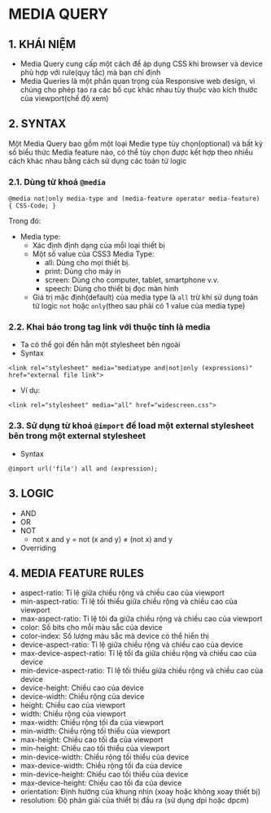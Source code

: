 # **MEDIA QUERY**

## 1. KHÁI NIỆM
- Media Query cung cấp một cách để áp dụng CSS khi browser và device phù hợp với rule(quy tắc) mà bạn chỉ định
- Media Queries là một phần quan trọng của Responsive web design, vì chúng cho phép tạo ra các bố cục khác nhau tùy thuộc vào kích thước của viewport(chế độ xem)

## 2. SYNTAX
Một Media Query bao gồm một loại Medie type tùy chọn(optional) và bất kỳ số biểu thức Media feature nào, có thể tùy chọn được kết hợp theo nhiều cách khác nhau bằng cách sử dụng các toán tử logic 
### 2.1. Dùng từ khoá `@media`

``@media not|only media-type and (media-feature operator media-feature) 
{
    CSS-Code;
}``

Trong đó:
- Media type: 
    * Xác định định dạng của mỗi loại thiết bị
    * Một số value của CSS3 Media Type:
        * all: Dùng cho mọi thiết bị. 
        * print: Dùng cho máy in
        * screen: Dùng cho computer, tablet, smartphone v.v.
        * speech: Dùng cho thiết bị đọc màn hình
    * Giá trị mặc định(default) của media type là `all` trừ khi sử dụng toán tử logic `not` hoặc `only`(theo sau phải có 1 value của media type)

### 2.2. Khai báo trong tag link với thuộc tính là media
- Ta có thể gọi đến hẳn một stylesheet bên ngoài
- Syntax

`<link rel="stylesheet" media="mediatype and|not|only (expressions)" href="external file link">
` 
- Ví dụ:

`<link rel="stylesheet" media="all" href="widescreen.css">`

### 2.3. Sử dụng từ khoá `@import` để load một external stylesheet bên trong một external stylesheet 
* Syntax

`@import url('file') all and (expression);`

## 3. LOGIC
* AND
* OR
* NOT
    * not x and y = not (x and y) ≠ (not x) and y
* Overriding

## 4. MEDIA FEATURE RULES
- aspect-ratio: Tỉ lệ giữa chiều rộng và chiều cao của viewport
- min-aspect-ratio: Tỉ lệ tối thiểu giữa chiều rộng và chiều cao của viewport
- max-aspect-ratio: Tỉ lệ tôi đa giữa chiều rộng và chiều cao của viewport
- color: Số bits cho mỗi màu sắc của device
- color-index: Số lượng màu sắc mà device có thể hiển thị
- device-aspect-ratio: Tỉ lệ giữa chiều rộng và chiều cao của device
- max-device-aspect-ratio: Tỉ lệ tối đa giữa chiều rộng và chiều cao của device
- min-device-aspect-ratio: Tỉ lệ tối thiểu giữa chiều rộng và chiều cao của device
- device-height: Chiều cao của device
- device-width: Chiều rộng của device
- height: Chiều cao của viewport
- width: Chiều rộng của viewport
- max-width: Chiều rộng tối đa của viewport
- min-width: Chiều rộng tối thiểu của viewport
- max-height: Chiều cao tối đa của viewport
- min-height: Chiều cao tối thiểu của viewport
- min-device-width: Chiều rộng tối thiểu của device
- max-device-width: Chiều rộng tối đa của device
- min-device-height: Chiều cao tối thiểu của device
- max-device-height: Chiều cao tối đa của device
- orientation: Định hướng của khung nhìn (xoay hoặc không xoay thiết bị)
- resolution: Độ phân giải của thiết bị đầu ra (sử dụng dpi hoặc dpcm)


